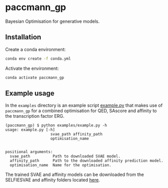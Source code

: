 # paccmann_gp

Bayesian Optimisation for generative models.

## Installation

Create a conda environment:

```sh
conda env create -f conda.yml
```

Activate the environment:

```sh
conda activate paccmann_gp
```

## Example usage

In the `examples` directory is an example script [example.py](./examples/example.py) that makes use of `paccmann_gp` for a combined optimisation for QED, SAscore and affinity to the transcription factor ERG.

```console
(paccmann_gp) $ python examples/example.py -h
usage: example.py [-h]
                    svae_path affinity_path
                    optimisation_name


positional arguments:
  svae_path          Path to downloaded SVAE model.
  affinity_path      Path to the downloaded affinity prediction model.
  optimisation_name  Name for the optimisation.
```

The trained SVAE and affinity models can be downloaded from the SELFIESVAE and affinity folders located [here](https://ibm.ent.box.com/v/paccmann-sarscov2/folder/122603752964).

